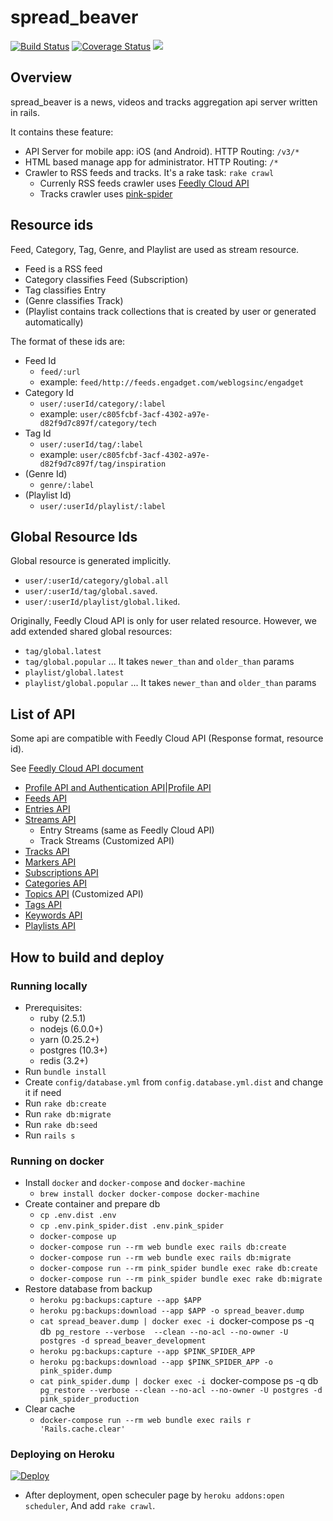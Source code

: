 # spread_beaver

[![Build Status](https://travis-ci.org/kumabook/spread_beaver.svg?branch=master)](https://travis-ci.org/kumabook/spread_beaver)
[![Coverage Status](https://coveralls.io/repos/github/kumabook/spread_beaver/badge.svg?branch=master)](https://coveralls.io/github/kumabook/spread_beaver?branch=master)
<a href="https://codeclimate.com/github/kumabook/spread_beaver"><img src="https://codeclimate.com/github/kumabook/spread_beaver/badges/gpa.svg" /></a>

## Overview

spread_beaver is a news, videos and tracks
aggregation api server written in rails.

It contains these feature:
- API Server for mobile app: iOS (and Android). HTTP Routing: `/v3/*`
- HTML based manage app for administrator. HTTP Routing: `/*`
- Crawler to RSS feeds and tracks. It's a rake task: `rake crawl`
  - Currenly RSS feeds crawler uses [Feedly Cloud API](https://developer.feedly.com/)
  - Tracks crawler uses [pink-spider](https://github.com/kumabook/pink-spider)


## Resource ids

Feed, Category, Tag, Genre, and Playlist are used as stream resource.

- Feed is a RSS feed
- Category classifies Feed (Subscription)
- Tag classifies Entry
- (Genre classifies Track)
- (Playlist contains track collections that is created by user or generated automatically)

The format of these ids are:

- Feed Id
  - `feed/:url`
  - example: `feed/http://feeds.engadget.com/weblogsinc/engadget`
- Category Id
  - `user/:userId/category/:label`
  - example: `user/c805fcbf-3acf-4302-a97e-d82f9d7c897f/category/tech`
- Tag Id
  - `user/:userId/tag/:label`
  - example: `user/c805fcbf-3acf-4302-a97e-d82f9d7c897f/tag/inspiration`
- (Genre Id)
  - `genre/:label`
- (Playlist Id)
  - `user/:userId/playlist/:label`

## Global Resource Ids

Global resource is generated implicitly.


- `user/:userId/category/global.all`
- `user/:userId/tag/global.saved`.
- `user/:userId/playlist/global.liked`.

Originally, Feedly Cloud API is only for user related resource. However, we add extended shared global resources:

- `tag/global.latest`
- `tag/global.popular` ... It takes `newer_than` and `older_than` params
- `playlist/global.latest`
- `playlist/global.popular` ... It takes `newer_than` and `older_than` params

## List of API

Some api are compatible with Feedly Cloud API (Response format, resource id).

See [Feedly Cloud API document](https://developer.feedly.com/v3/)


- [Profile API and Authentication API|Profile API](doc/profile_api.md)
- [Feeds API](doc/feeds_api.md)
- [Entries API](doc/entries_api.md)
- [Streams API](doc/streams_api.md)
  - Entry Streams (same as Feedly Cloud API)
  - Track Streams (Customized API)
- [Tracks API](doc/tracks_api.md)
- [Markers API](doc/markers_api.md)
- [Subscriptions API](doc/subscriptions_api.md)
- [Categories API](doc/categories_api.md)
- [Topics API](doc/topics_api.md) (Customized API)
- [Tags API](doc/tags_api.md)
- [Keywords API](doc/keywords_api.md)
- [Playlists API](doc/playlists_api.md)

## How to build and deploy

### Running locally

- Prerequisites:
  - ruby (2.5.1)
  - nodejs (6.0.0+)
  - yarn (0.25.2+)
  - postgres (10.3+)
  - redis (3.2+)
- Run  `bundle install`
- Create `config/database.yml` from `config.database.yml.dist` and change it if need
- Run `rake db:create`
- Run `rake db:migrate`
- Run `rake db:seed`
- Run `rails s`

### Running on docker

- Install `docker` and `docker-compose` and `docker-machine`
  - `brew install docker docker-compose docker-machine`
- Create container and prepare db
  - `cp .env.dist .env`
  - `cp .env.pink_spider.dist .env.pink_spider`
  - `docker-compose up`
  - `docker-compose run --rm web bundle exec rails db:create`
  - `docker-compose run --rm web bundle exec rails db:migrate`
  - `docker-compose run --rm pink_spider bundle exec rake db:create`
  - `docker-compose run --rm pink_spider bundle exec rake db:migrate`
- Restore database from backup
  - `heroku pg:backups:capture --app $APP`
  - `heroku pg:backups:download --app $APP -o spread_beaver.dump`
  - `cat spread_beaver.dump | docker exec -i `docker-compose ps -q db` pg_restore --verbose  --clean --no-acl --no-owner -U postgres -d spread_beaver_development`
  - `heroku pg:backups:capture --app $PINK_SPIDER_APP`
  - `heroku pg:backups:download --app $PINK_SPIDER_APP -o pink_spider.dump`
  - `cat pink_spider.dump | docker exec -i `docker-compose ps -q db` pg_restore --verbose --clean --no-acl --no-owner -U postgres -d pink_spider_production`
- Clear cache
  - `docker-compose run --rm web bundle exec rails r 'Rails.cache.clear'`

### Deploying on Heroku

[![Deploy](https://www.herokucdn.com/deploy/button.png)](https://heroku.com/deploy)

- After deployment, open scheculer page by `heroku addons:open scheduler`,
And add `rake crawl`.
